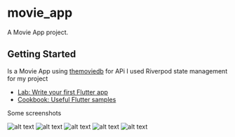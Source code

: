 # movie_app

A Movie App project.

## Getting Started

Is a Movie App using [themoviedb](https://www.themoviedb.org/) for APi
I used Riverpod state management for my project

- [Lab: Write your first Flutter app](https://flutter.dev/docs/get-started/codelab)
- [Cookbook: Useful Flutter samples](https://flutter.dev/docs/cookbook)

Some screenshots

![alt text](https://github.com/FranckSiyapze/Movie-App-Flutter/blob/master/Screenshot_20220321-130927.jpg?raw=true)
![alt text](https://github.com/FranckSiyapze/Movie-App-Flutter/blob/master/Screenshot_20220321-130850.jpg?raw=true)
![alt text](https://github.com/FranckSiyapze/Movie-App-Flutter/blob/master/Screenshot_20220321-130855.jpg?raw=true)
![alt text](https://github.com/FranckSiyapze/Movie-App-Flutter/blob/master/Screenshot_20220321-130913.jpg?raw=true)
![alt text](https://github.com/FranckSiyapze/Movie-App-Flutter/blob/master/Screenshot_20220321-131125.jpg?raw=true)

